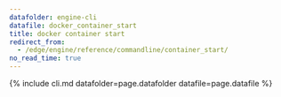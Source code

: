 ```yaml
---
datafolder: engine-cli
datafile: docker_container_start
title: docker container start
redirect_from:
  - /edge/engine/reference/commandline/container_start/
no_read_time: true
---
```

<!--
Sorry, but the contents of this page are automatically generated from
Docker's source code. If you want to suggest a change to the text that appears
here, you'll need to find the string by searching this repo:

https://github.com/docker/cli
-->

{% include cli.md datafolder=page.datafolder datafile=page.datafile %}
